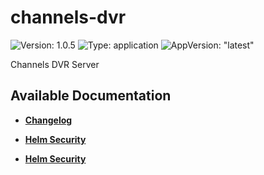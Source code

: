 # channels-dvr

![Version: 1.0.5](https://img.shields.io/badge/Version-1.0.5-informational?style=flat-square) ![Type: application](https://img.shields.io/badge/Type-application-informational?style=flat-square) ![AppVersion: "latest"](https://img.shields.io/badge/AppVersion-"latest"-informational?style=flat-square)

Channels DVR Server

## Available Documentation

- [**Changelog**](CHANGELOG)

- [**Helm Security**](container-security)

- [**Helm Security**](helm-security)

